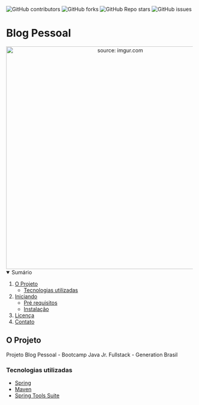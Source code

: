 ![GitHub contributors](https://img.shields.io/github/contributors/rafaelq80/spring)
![GitHub forks](https://img.shields.io/github/forks/rafaelq80/spring?style=social)
![GitHub Repo stars](https://img.shields.io/github/stars/rafaelq80/spring?style=social)
![GitHub issues](https://img.shields.io/github/issues/rafaelq80/spring)

# Blog Pessoal



<div align="center"><img width="600" src="https://i.imgur.com/ULgxsVY.jpg" title="source: imgur.com" /></div>



<details open="open">
  <summary>Sumário</summary>
  <ol>
    <li>
      <a href="#o-projeto">O Projeto</a>
      <ul>
        <li><a href="#ferramentas">Tecnologias utilizadas</a></li>
      </ul>
    </li>
    <li>
      <a href="#getting-started">Iniciando</a>
      <ul>
        <li><a href="#prerequisites">Pré requisitos</a></li>
        <li><a href="#installation">Instalação</a></li>
      </ul>
    </li>
    <li><a href="#license">Licença</a></li>
    <li><a href="#contact">Contato</a></li>
  </ol>
</details>




## O Projeto

Projeto Blog Pessoal - Bootcamp Java Jr. Fullstack - Generation Brasil

### Tecnologias utilizadas

* [Spring](https://spring.io/)
* [Maven](https://maven.apache.org/)
* [Spring Tools Suite](https://spring.io/tools)

